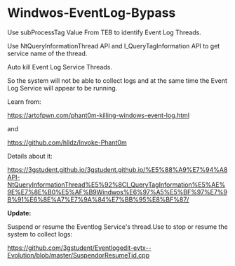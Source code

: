 # Windwos-EventLog-Bypass
Use subProcessTag Value From TEB to identify Event Log Threads.

Use NtQueryInformationThread API and I_QueryTagInformation API to get service name of the thread.

Auto kill Event Log Service Threads.

So the system will not be able to collect logs and at the same time the Event Log Service will appear to be running.

Learn from:

https://artofpwn.com/phant0m-killing-windows-event-log.html

and

https://github.com/hlldz/Invoke-Phant0m

Details about it:

https://3gstudent.github.io/3gstudent.github.io/%E5%88%A9%E7%94%A8API-NtQueryInformationThread%E5%92%8CI_QueryTagInformation%E5%AE%9E%E7%8E%B0%E5%AF%B9Windwos%E6%97%A5%E5%BF%97%E7%9B%91%E6%8E%A7%E7%9A%84%E7%BB%95%E8%BF%87/

**Update:**

Suspend or resume the Eventlog Service's thread.Use to stop or resume the system to collect logs:

https://github.com/3gstudent/Eventlogedit-evtx--Evolution/blob/master/SuspendorResumeTid.cpp
